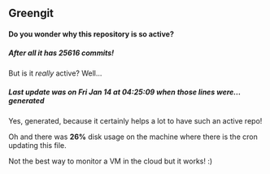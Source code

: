 ## Greengit

#### Do you wonder why this repository is so active?

##### After all it has 25616 commits!

But is it *really* active? Well...

##### Last update was on Fri Jan 14 at 04:25:09 when those lines were... generated

Yes, generated, because it certainly helps a lot to have such an active repo!

Oh and there was **26%** disk usage on the machine
where there is the cron updating this file.

Not the best way to monitor a VM in the cloud but it works! :)
